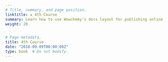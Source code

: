 ```yaml
---
# Title, summary, and page position.
linktitle: ★ 4th Course
summary: Learn how to use Wowchemy's docs layout for publishing online courses, software documentation, and tutorials.
weight: 20


# Page metadata.
title: 4th Course
date: "2018-09-09T00:00:00Z"
type: book  # Do not modify.
---
```



